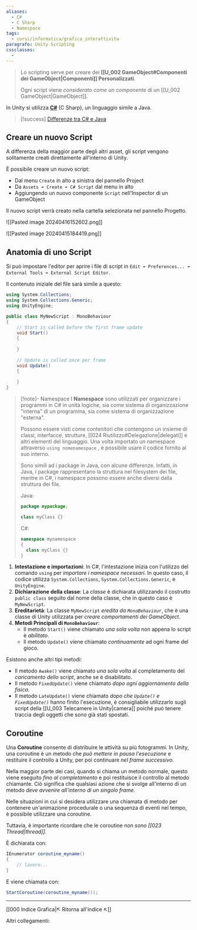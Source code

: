 ```yaml
---
aliases:
  - C#
  - C Sharp
  - Namespace
tags:
  - corsi/informatica/grafica_interattivita
paragrafo: Unity Scripting
cssclasses:
  - 
---
```

>Lo scripting serve per creare dei **[[U_002 GameObject#Componenti dei GameObject|Componenti]] Personalizzati**. 
>
>Ogni script viene *considerato come un componente* di un [[U_002 GameObject|GameObject]].

In Unity si utilizza **[C#](https://dotnet.microsoft.com/en-us/languages/csharp)** (C Sharp), un linguaggio simile a Java.

> [!success] [Differenze tra C# e Java](http://www.javacamp.org/javavscsharp/)

## Creare un nuovo Script
A differenza della maggior parte degli altri asset, gli script vengono solitamente creati direttamente all'interno di Unity. 

È possibile creare un nuovo script: 
- Dal menu `Create` in alto a sinistra del pannello Project 
- Da `Assets ➡️ Create ➡️ C# Script` dal menu in alto
- Aggiungendo un nuovo componente `Script` nell'Inspector di un GameObject

Il nuovo script verrà creato nella cartella selezionata nel pannello Progetto.

![[Pasted image 20240416152602.png]]

![[Pasted image 20240415184419.png]]

## Anatomia di uno Script
Si può impostare l'editor per aprire i file di script in `Edit ➡️ Preferences... ➡️ External Tools ➡️ External Script Editor`.

Il contenuto iniziale del file sarà simile a questo:

```CS
using System.Collections;
using System.Collections.Generic;
using UnityEngine;

public class MyNewScript : MonoBehaviour
{
    // Start is called before the first frame update
    void Start()
    {
		
    }
    
    // Update is called once per frame
    void Update()
    {
		
    }
}
```

> [!note]- Namespace
>I **Namespace** sono utilizzati per organizzare i programmi in C# in unità logiche, sia come sistema di organizzazione "interna" di un programma, sia come sistema di organizzazione "esterna".
>
>Possono essere visti come contenitori che contengono un insieme di classi, interfacce, strutture, [[024 Riutilizzo#Delegazione|delegati]] e altri elementi del linguaggio. Una volta importato un namespace attraverso `using nomenamespace` , è possibile usare il codice fornito al suo interno.
>
>Sono *simili* ad i package in Java, con alcune differenze. Infatti, in Java, i package rappresentano la struttura nel filesystem dei file, mentre in C#, i namespace possono essere anche diversi dalla struttura dei file.
>
>Java:
>```Java
>package mypackage;
>
>class myClass {}
>```
>
>C#:
>```CS
>namespace mynamespace
>{
>	class myClass {}
>}
>```

1. **Intestazione e importazioni**: In C#, l'intestazione inizia con l'utilizzo del comando `using` per *importare i namespace necessari*. In questo caso, il codice utilizza `System.Collections`, `System.Collections.Generic`, e `UnityEngine`.
2. **Dichiarazione della classe**: La *classe* è dichiarata utilizzando il costrutto `public class` seguito dal nome della classe, che in questo caso è `MyNewScript`.
3. **Ereditarietà**: La classe `MyNewScript` *eredita da `MonoBehaviour`*, che è una classe di Unity utilizzata per *creare comportamenti dei GameObject*.
4. **Metodi Principali di `MonoBehaviour`**:
    - Il metodo `Start()` viene chiamato *una sola volta* non appena lo script è *abilitato*.
    - Il metodo `Update()` viene chiamato *continuamente* ad ogni frame del gioco.


Esistono anche altri tipi metodi:
- Il metodo `Awake()` viene chiamato *una sola volta* al completamento del *caricamento dello script*, anche se è disabilitato.
- Il metodo `FixedUpdate()` viene chiamato *dopo ogni aggiornamento della fisica*.
- Il metodo `LateUpdate()` viene chiamato *dopo che `Update()` e `FixedUpdate()`* hanno finito l'esecuzione, è consigliabile utilizzarlo sugli script della [[U_003 Telecamere in Unity|camera]] poiché può tenere traccia degli oggetti che sono già stati spostati.

## Coroutine
Una **Coroutine** consente di distribuire le attività su più fotogrammi. In Unity, una coroutine è un metodo che *può mettere in pausa l'esecuzione* e restituire il controllo a Unity, per poi continuare *nel frame successivo*.

Nella maggior parte dei casi, quando si chiama un metodo normale, questo viene eseguito *fino al completamento* e poi restituisce il controllo al metodo chiamante. Ciò significa che qualsiasi azione che si svolge all'interno di un metodo *deve avvenire all'interno di un singolo frame*.  

Nelle situazioni in cui si desidera utilizzare una chiamata di metodo per contenere un'animazione procedurale o una sequenza di eventi nel tempo, è possibile utilizzare una coroutine.  

Tuttavia, è importante ricordare che le coroutine *non sono [[023 Thread|thread]]*. 

È dichiarata con:

```CS
IEnumerator coroutine_myname() 
{
	// lavoro...
}
```

E viene chiamata con:

```CS
StartCoroutine(coroutine_myname());
```




___
[[000 Indice Grafica|↖ Ritorna all'indice ↖]]

Altri collegamenti: 